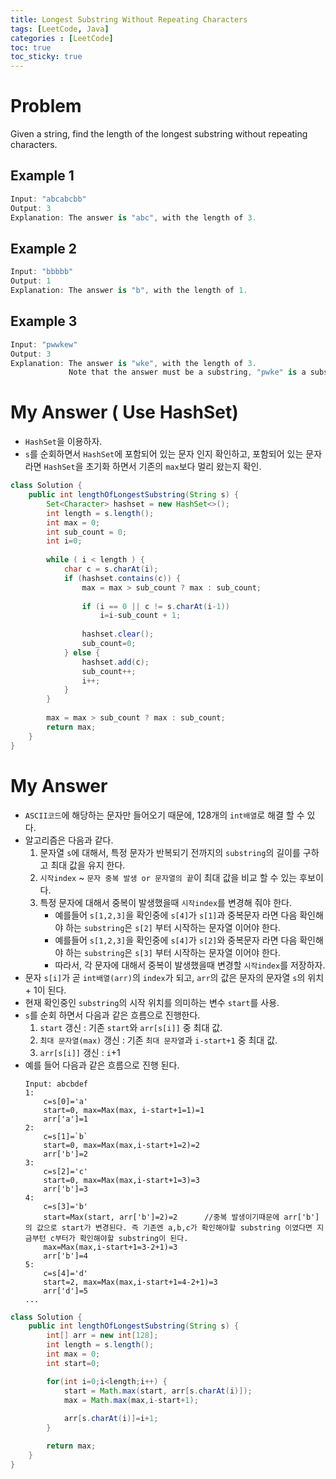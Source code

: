 ```yaml
---
title: Longest Substring Without Repeating Characters
tags: [LeetCode, Java]
categories : [LeetCode]
toc: true
toc_sticky: true
---
```


# Problem

Given a string, find the length of the longest substring without repeating characters.

## Example 1

```swift
Input: "abcabcbb"
Output: 3 
Explanation: The answer is "abc", with the length of 3.
```

## Example 2

```swift
Input: "bbbbb"
Output: 1
Explanation: The answer is "b", with the length of 1.
```

## Example 3

```swift
Input: "pwwkew"
Output: 3
Explanation: The answer is "wke", with the length of 3. 
             Note that the answer must be a substring, "pwke" is a subsequence and not a substring.
```

# My Answer ( Use HashSet)
  
* `HashSet`을 이용하자.
* `s`를 순회하면서 `HashSet`에 포함되어 있는 문자 인지 확인하고, 포함되어 있는 문자라면 `HashSet`을 초기화 하면서 기존의 `max`보다 멀리 왔는지 확인.

```java
class Solution {
    public int lengthOfLongestSubstring(String s) {
        Set<Character> hashset = new HashSet<>();
        int length = s.length();
        int max = 0;
        int sub_count = 0;
        int i=0;
        
        while ( i < length ) {
            char c = s.charAt(i);
            if (hashset.contains(c)) {
                max = max > sub_count ? max : sub_count;  
                
                if (i == 0 || c != s.charAt(i-1)) 
                    i=i-sub_count + 1;                
                
                hashset.clear();
                sub_count=0;                                
            } else {
                hashset.add(c);            
                sub_count++;            
                i++;
            }
        }
        
        max = max > sub_count ? max : sub_count;  
        return max;
    }
}
```

# My Answer

* `ASCII코드`에 해당하는 문자만 들어오기 때문에, 128개의 `int배열`로 해결 할 수 있다.
* 알고리즘은 다음과 같다.
    1. 문자열 `s`에 대해서, 특정 문자가 반복되기 전까지의 `substring`의 길이를 구하고 최대 값을 유지 한다.
    2. `시작index` ~ `문자 중복 발생 or 문자열의 끝`이 최대 값을 비교 할 수 있는 후보이다.
    3. 특정 문자에 대해서 중복이 발생했을때 `시작index`를 변경해 줘야 한다.
       * 예를들어 `s[1,2,3]`을 확인중에 `s[4]`가 `s[1]`과 중복문자 라면 다음 확인해야 하는 `substring`은 `s[2]` 부터 시작하는 문자열 이어야 한다.
       * 예를들어 `s[1,2,3]`을 확인중에 `s[4]`가 `s[2]`와 중복문자 라면 다음 확인해야 하는 `substring`은 `s[3]` 부터 시작하는 문자열 이어야 한다.
       * 따라서, 각 문자에 대해서 중복이 발생했을때 변경할 `시작index`를 저장하자.
* 문자 `s[i]`가 곧 `int배열(arr)`의 `index`가 되고, `arr`의 값은 문자의 문자열 `s`의 위치 + 1이 된다.
* 현재 확인중인 `substring`의 시작 위치를 의미하는 변수 `start`를 사용.
* `s`를 순회 하면서 다음과 같은 흐름으로 진행한다.
    1. `start` 갱신 : 기존 `start`와 `arr[s[i]]` 중 최대 값.
    2. `최대 문자열(max)` 갱신 : 기존 `최대 문자열`과 `i-start+1` 중 최대 값.
    3. `arr[s[i]]` 갱신 : `i`+1
* 예를 들어 다음과 같은 흐름으로 진행 된다. 
    ```
    Input: abcbdef
    1:
        c=s[0]='a'
        start=0, max=Max(max, i-start+1=1)=1
        arr['a']=1
    2:
        c=s[1]=`b`
        start=0, max=Max(max,i-start+1=2)=2
        arr['b']=2
    3:
        c=s[2]='c'
        start=0, max=Max(max,i-start+1=3)=3
        arr['b']=3
    4:
        c=s[3]='b'  
        start=Max(start, arr['b']=2)=2      //중복 발생이기때문에 arr['b']의 값으로 start가 변경된다. 즉 기존엔 a,b,c가 확인해야할 substring 이였다면 지금부턴 c부터가 확인해야할 substring이 된다.
        max=Max(max,i-start+1=3-2+1)=3      
        arr['b']=4
    5:
        c=s[4]='d'
        start=2, max=Max(max,i-start+1=4-2+1)=3
        arr['d']=5
    ...
    ```

```java
class Solution {
    public int lengthOfLongestSubstring(String s) {
        int[] arr = new int[128];
        int length = s.length();
        int max = 0;
        int start=0;

        for(int i=0;i<length;i++) {            
            start = Math.max(start, arr[s.charAt(i)]);
            max = Math.max(max,i-start+1);
            
            arr[s.charAt(i)]=i+1;                
        }

        return max;
    }    
}
```

